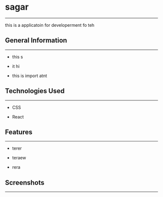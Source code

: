 <h1>sagar</h1>
<hr><p>this  is a applicatoin for  developerment fo teh</p><h2>General Information</h2>
<hr><ul>
<li>this s</li>
</ul><ul>
<li>it hi</li>
</ul><ul>
<li>this  is  import atnt</li>
</ul><h2>Technologies Used</h2>
<hr><ul>
<li>CSS</li>
</ul><ul>
<li>React</li>
</ul><h2>Features</h2>
<hr><ul>
<li>terer</li>
</ul><ul>
<li>teraew</li>
</ul><ul>
<li>rera</li>
</ul><h2>Screenshots</h2>
<hr><p><img src="https://getmehere.netlify.app/asset/blog.png" alt=""></p>